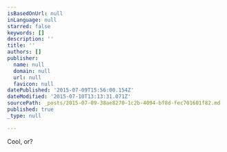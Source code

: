 ```yaml
---
isBasedOnUrl: null
inLanguage: null
starred: false
keywords: []
description: ''
title: ''
authors: []
publisher:
  name: null
  domain: null
  url: null
  favicon: null
datePublished: '2015-07-09T15:56:00.154Z'
dateModified: '2015-07-10T13:13:31.071Z'
sourcePath: _posts/2015-07-09-38ae8270-1c2b-4094-bf8d-fec701601f82.md
published: true
_type: null

---
```

Cool, or?